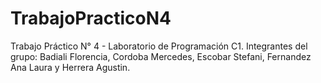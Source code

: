 # TrabajoPracticoN4
 Trabajo Práctico N° 4 - Laboratorio de Programación C1.
 Integrantes del grupo: Badiali Florencia, Cordoba Mercedes, Escobar Stefani, Fernandez Ana Laura y Herrera Agustin.
